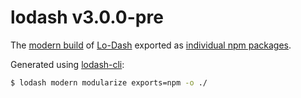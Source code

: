 # lodash v3.0.0-pre

The [modern build](https://github.com/lodash/lodash/wiki/Build-Differences) of [Lo-Dash](https://lodash.com/) exported as [individual npm packages](https://www.npmjs.com/browse/keyword/lodash-modularized).

Generated using [lodash-cli](https://www.npmjs.com/package/lodash-cli):
```bash
$ lodash modern modularize exports=npm -o ./
```
